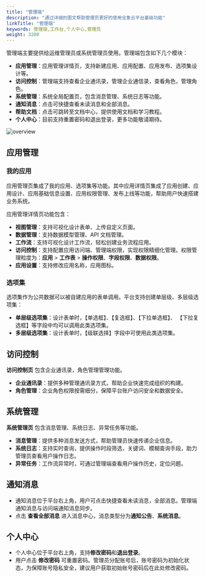 ```yaml
---
title: "管理端"
description: "通过详细的图文帮助管理员更好的使用全象云平台基础功能"
linkTitle: "管理端"
keywords: 管理端,工作台,个人中心,管理员
weight: 3200
---
```


管理端主要提供给运维管理员或系统管理员使用。管理端包含如下几个模块：

- **应用管理**：应用管理详情页，支持新建应用、应用配置、应用发布、选项集设计等。
- **访问控制**：管理端支持查看企业通讯录，管理企业通信录，查看角色，管理角色。
- **系统管理**：系统全局配置页，包含消息管理、系统日志等功能。
- **通知消息**：点击可快捷查看未读消息和全部消息。
- **帮助文档**：点击可跳转至文档中心，提供使用文档和学习教程。
- **个人中心**：目前支持重置密码和退出登录，更多功能敬请期待。

![overview](/images/fn/overview.png)

## 应用管理

### 我的应用

应用管理页集成了我的应用、选项集等功能。其中应用详情页集成了应用创建、应用设计、应用基础信息设置、应用权限管理、发布上线等功能，帮助用户快速搭建业务系统。

应用管理详情页功能包含：

- **视图管理**：支持可视化设计表单、上传自定义页面。
- **数据管理**：支持数据模型管理、API 文档管理。
- **工作流**：支持可视化设计工作流，轻松创建业务流程应用。
- **访问控制**：支持配置应用访问端、管理端权限，实现权限精细化管理。权限管理粒度为：**应用** > **工作表** > **操作权限**、**字段权限**、**数据权限**。
- **应用设置**：支持修改应用名称，应用图标。

### 选项集

选项集作为公共数据可以被自建应用的表单调用。平台支持创建单层级、多层级选项集：

- **单层级选项集**：设计表单时，【单选框】、【复选框】、【下拉单选框】、 【下拉复选框】等字段中均可以调用此类选项集。
- **多层级选项集**：设计表单时，【级联选择】字段中可使用此类选项集。

## 访问控制

**访问控制页** 包含企业通讯录，角色管理管理功能。

- **企业通讯录**：提供多种管理通讯录方式，帮助企业快速完成组织的构建。
- **角色管理**：企业角色权限按需细分，保障平台账户访问安全和数据安全。

## 系统管理

**系统管理页** 包含消息管理、系统日志、异常任务等功能。

- **消息管理**：提供多种消息发送方式，帮助管理员快速传递企业信息。
- **系统日志**：支持实时查询，提供操作时段筛选，关键词、模糊查询手段，助力管理员查看用户操作日志。
- **异常任务**：工作流异常时，可通过管理端查看用户操作历史，定位问题。

## 通知消息

- 通知消息位于平台右上角，用户可点击快捷查看未读消息，全部消息。管理端通知消息与访问端通知消息同步。
- 点击 **查看全部消息** 进入消息中心，消息类型分为**通知公告**、**系统消息**。

## 个人中心

- 个人中心位于平台右上角，支持**修改密码**和**退出登录**。
- 用户点击 **修改密码** 可重置密码。管理员分配账号后，账号密码为初始化状态，为保障账号隐私安全，建议用户获取初始账号密码后在此处修改密码。 

